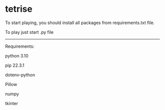 # tetrise

To start playing, you should install all packages from requirements.txt file. 

To play just start .py file

--------------------------------------

Requirements:

python 3.10

pip 22.3.1

dotenv-python

Pillow

numpy 

tkinter
